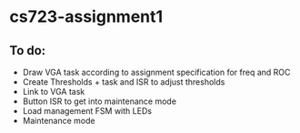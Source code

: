 # cs723-assignment1

## To do:
- Draw VGA task according to assignment specification for freq and ROC
- Create Thresholds + task and ISR to adjust thresholds
- Link to VGA task
- Button ISR to get into maintenance mode
- Load management FSM with LEDs
- Maintenance mode

